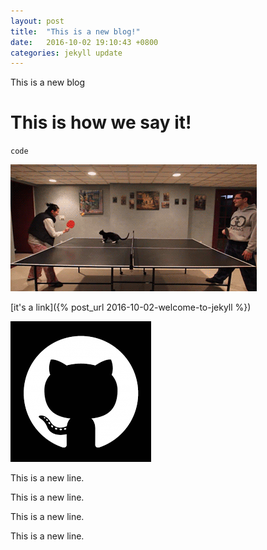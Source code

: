 ```yaml
---
layout: post
title:  "This is a new blog!"
date:   2016-10-02 19:10:43 +0800
categories: jekyll update
---
```


This is a new blog

# This is how we say it!

`code`

![it is a gif](/assets/cat.gif)

[it's a link]({% post_url 2016-10-02-welcome-to-jekyll %})

<img src="/assets/Octocat.png">

This is a new line.

This is a new line.

This is a new line.

This is a new line.
